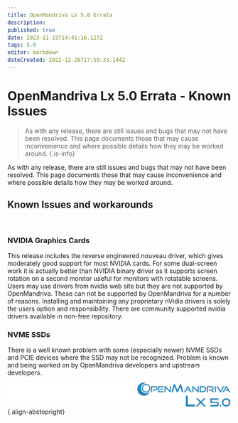 ```yaml
---
title: OpenMandriva Lx 5.0 Errata
description: 
published: true
date: 2023-11-15T14:41:16.127Z
tags: 5.0
editor: markdown
dateCreated: 2022-12-26T17:59:33.144Z
---
```


# OpenMandriva Lx 5.0 Errata - Known Issues

> As with any release, there are still issues and bugs that may not have been resolved. This page documents those that may cause inconvenience and where possible details how they may be worked around.
{.is-info}

As with any release, there are still issues and bugs that may not have been resolved.
This page documents those that may cause inconvenience and where possible details
how they may be worked around.
<br />

## Known Issues and workarounds
<br />

### NVIDIA Graphics Cards

This release includes the reverse engineered nouveau driver, which gives moderately good
support for most NVIDIA cards. For some dual-screen work it is actually better than
NVIDIA binary driver as it supports screen rotation on a second monitor useful for
monitors with rotatable screens.
Users may use drivers from nvidia web site but they are not supported by OpenMandriva.
These can not be supported by OpenMandriva for a number of reasons.
Installing and maintaining any proprietary nVidia drivers is solely the users option and
responsibility. 
There are community supported nvidia drivers available in non-free repository.
<br />
### NVME SSDs

There is a well known problem with some (especially newer) NVME SSDs and PCIE devices
where the SSD may not be recognized.
Problem is known and being worked on by OpenMandriva developers and upstream
developers.

![header-tr-50.svg](/assets/header-tr-50.svg){.align-abstopright}
